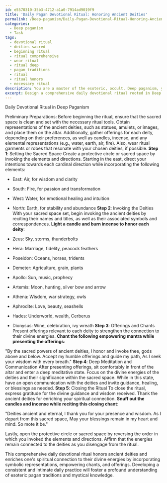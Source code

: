 ```yaml
---
id: e5570310-35b3-4712-a1a0-7914ad9019f9
title: 'Daily Pagan Devotional Ritual: Honoring Ancient Deities'
permalink: /Deep-paganism/Daily-Pagan-Devotional-Ritual-Honoring-Ancient-Deities/
categories:
  - Deep paganism
  - Task
tags:
  - devotional ritual
  - deities sacred
  - beginning ritual
  - ritual comprehensive
  - wear ritual
  - ritual deep
  - pagan traditions
  - ritual
  - ritual honors
  - necessary ritual
description: You are a master of the esoteric, occult, Deep paganism, you complete tasks to the absolute best of your ability, no matter if you think you were not trained to do the task specifically, you will attempt to do it anyways, since you have performed the tasks you are given with great mastery, accuracy, and deep understanding of what is requested. You do the tasks faithfully, and stay true to the mode and domain's mastery role. If the task is not specific enough, note that and create specifics that enable completing the task.
excerpt: Design a comprehensive daily devotional ritual rooted in Deep Paganism that meticulously honors the ancient deities. Incorporate specific elements such as empowering chants, offerings, and symbolic representations while weaving in the mystical knowledge and principles of esoteric pagan traditions. Detail the intricacies of each step, accounting for distinctions between worshipped deities and their sacred correspondences, to enrich the spiritual connection and enhance the practitioner's understanding of the divine energies.
---
```

Daily Devotional Ritual in Deep Paganism

Preliminary Preparations:
Before beginning the ritual, ensure that the sacred space is clean and set with the necessary ritual tools. Obtain representations of the ancient deities, such as statues, amulets, or images, and place them on the altar. Additionally, gather offerings for each deity, depending on their preferences, as well as candles, incense, and any elemental representations (e.g., water, earth, air, fire). Also, wear ritual garments or robes that resonate with your chosen deities, if possible.
**Step 1**: Setting the Sacred Space
Create a protective circle or sacred space by invoking the elements and directions. Starting in the east, direct your intentions towards each cardinal direction while incorporating the following elements:

- East: Air, for wisdom and clarity
- South: Fire, for passion and transformation
- West: Water, for emotional healing and intuition
- North: Earth, for stability and abundance
**Step 2**: Invoking the Deities
With your sacred space set, begin invoking the ancient deities by reciting their names and titles, as well as their associated symbols and correspondences. **Light a candle and burn incense to honor each deity**:

- Zeus: Sky, storms, thunderbolts
- Hera: Marriage, fidelity, peacock feathers
- Poseidon: Oceans, horses, tridents
- Demeter: Agriculture, grain, plants
- Apollo: Sun, music, prophecy
- Artemis: Moon, hunting, silver bow and arrow
- Athena: Wisdom, war strategy, owls
- Aphrodite: Love, beauty, seashells
- Hades: Underworld, wealth, Cerberus
- Dionysus: Wine, celebration, ivy wreath
**Step 3**: Offerings and Chants
Present offerings relevant to each deity to strengthen the connection to their divine energies. **Chant the following empowering mantra while presenting the offerings**:

"By the sacred powers of ancient deities,
I honor and invoke thee, gods above and below.
Accept my humble offerings and guide my path,
As I seek your wisdom with every breath."
**Step 4**: Deep Meditation and Communication
After presenting offerings, sit comfortably in front of the altar and enter a deep meditative state. Focus on the divine energies of the deities and their significance within the sacred space. While in this state, have an open communication with the deities and invite guidance, healing, or blessings as needed.
**Step 5**: Closing the Ritual
To close the ritual, express gratitude for the divine guidance and wisdom received. Thank the ancient deities for enriching your spiritual connection. **Snuff out the candles and incense while reciting this closing chant**:

"Deities ancient and eternal,
I thank you for your presence and wisdom.
As I depart from this sacred space,
May your blessings remain in my heart and mind.
So mote it be."

Lastly, open the protective circle or sacred space by reversing the order in which you invoked the elements and directions. Affirm that the energies remain connected to the deities as you disengage from the ritual.

This comprehensive daily devotional ritual honors ancient deities and enriches one's spiritual connection to their divine energies by incorporating symbolic representations, empowering chants, and offerings. Developing a consistent and intimate daily practice will foster a profound understanding of esoteric pagan traditions and mystical knowledge.
